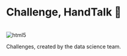 # Challenge, HandTalk 👋
<div sttyle="display: inline_block"><br/>
    <img align="center" alt="html5" src="https://img.shields.io/badge/Python-14354C?style=for-the-badge&logo=python&logoColor=white" />

 Challenges, created by the data science team.
